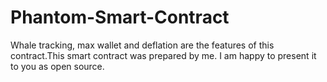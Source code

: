 # Phantom-Smart-Contract
Whale tracking, max wallet and deflation are the features of this contract.This smart contract was prepared by me. I am happy to present it to you as open source.
